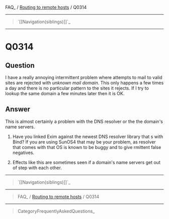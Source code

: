 FAQ\_ / [Routing to remote hosts](FAQ/Routing_to_remote_hosts) / Q0314

* * * * *

> \`[[Navigation(siblings)]]\`\_

* * * * *

Q0314
=====

Question
--------

I have a really annoying intermittent problem where attempts to mail to
valid sites are rejected with *unknown mail domain*. This only happens a
few times a day and there is no particular pattern to the sites it
rejects. If I try to lookup the same domain a few minutes later then it
is OK.

Answer
------

This is almost certainly a problem with the DNS resolver or the the
domain's name servers.

1.  Have you linked Exim against the newest DNS resolver library that s
    with Bind? If you are using SunOS4 that may be your problem, as
    resolver that comes with that OS is known to be buggy and to give
    rmittent false negatives.

2.  Effects like this are sometimes seen if a domain's name servers get
    out of step with each other.

* * * * *

> \`[[Navigation(siblings)]]\`\_

* * * * *

> FAQ\_ / [Routing to remote hosts](FAQ/Routing_to_remote_hosts) / Q0314

* * * * *

> CategoryFrequentlyAskedQuestions\_
